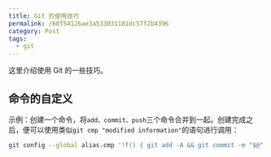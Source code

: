 ```yaml
---
title: Git 的使用技巧
permalink: /60f54126ae3a533031181dc57f2b4396
category: Post
tags: 
  - git
---
```


这里介绍使用 Git 的一些技巧。

<!--more-->

## 命令的自定义

示例：创建一个命令，将`add、commit、push`三个命令合并到一起。创建完成之后，便可以使用类似`git cmp "modified information"`的语句进行调用：

```sh
git config --global alias.cmp '!f() { git add -A && git commit -m "$@" && git push; }; f'
```

